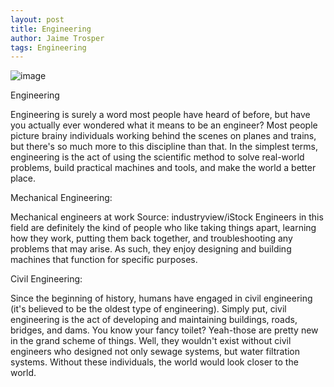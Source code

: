 ```yaml
---
layout: post
title: Engineering
author: Jaime Trosper
tags: Engineering
---
```


<img class="image" src="/assets/images/engineering.jpg" alt="image">


Engineering

Engineering is surely a word most people have heard of before, but have you actually ever wondered what it means to be an engineer? Most people picture brainy individuals working behind the scenes on planes and trains, but there's so much more to this discipline than that. In the simplest terms, engineering is the act of using the scientific method to solve real-world problems, build practical machines and tools, and make the world a better place. 

Mechanical Engineering:

Mechanical engineers at work
Source: industryview/iStock
Engineers in this field are definitely the kind of people who like taking things apart, learning how they work, putting them back together, and troubleshooting any problems that may arise. As such, they enjoy designing and building machines that function for specific purposes.


Civil Engineering: 

Since the beginning of history, humans have engaged in civil engineering (it's believed to be the oldest type of engineering). Simply put, civil engineering is the act of developing and maintaining buildings, roads, bridges, and dams. You know your fancy toilet? Yeah-those are pretty new in the grand scheme of things. Well, they wouldn't exist without civil engineers who designed not only sewage systems, but water filtration systems. Without these individuals, the world would look closer to the world.